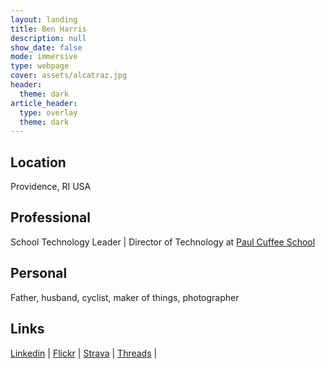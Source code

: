 ```yaml
---
layout: landing
title: Ben Harris
description: null
show_date: false
mode: immersive
type: webpage
cover: assets/alcatraz.jpg
header:
  theme: dark
article_header:
  type: overlay
  theme: dark
---
```

## Location
Providence, RI USA 

## Professional
School Technology Leader | Director of Technology at [Paul Cuffee School](https://www.paulcuffee.org)

## Personal
Father, husband, cyclist, maker of things, photographer

## Links
[Linkedin](https://www.linkedin.com/in/benjaminharris/) | 
[Flickr](https://www.flickr.com/photos/benshead/) | 
[Strava](https://www.strava.com/athletes/2542158) | 
[Threads](https://www.threads.net/@benshead) | 
